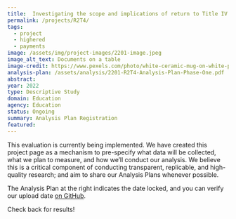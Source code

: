 ```yaml
---
title:  Investigating the scope and implications of return to Title IV
permalink: /projects/R2T4/
tags: 
  - project
  - highered
  - payments
image: /assets/img/project-images/2201-image.jpeg
image_alt_text: Documents on a table
image-credit: https://www.pexels.com/photo/white-ceramic-mug-on-white-paper-4778611/ 
analysis-plan: /assets/analysis/2201-R2T4-Analysis-Plan-Phase-One.pdf
abstract: 
year: 2022
type: Descriptive Study
domain: Education
agency: Education
status: Ongoing
summary: Analysis Plan Registration
featured: 
---
```

This evaluation is currently being implemented. We have created this project page as a mechanism to pre-specify what data will be collected, what we plan to measure, and how we’ll conduct our analysis. We believe this is a critical component of conducting transparent, replicable, and high-quality research; and aim to share our Analysis Plans whenever possible.

The Analysis Plan at the right indicates the date locked, and you can verify our upload date <a class="usa-link usa-link--external" href="https://github.com/gsa-oes/office-of-evaluation-sciences/commits/master/assets/analysis/2201-R2T4-Analysis-Plan-Phase-One.pdf">on GitHub</a>. 

Check back for results!
